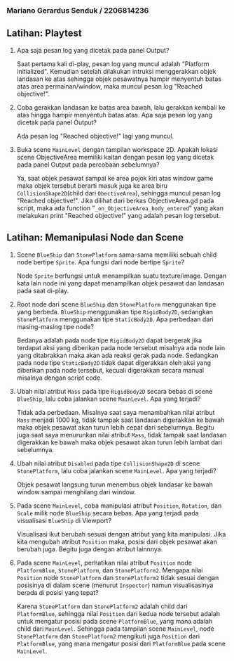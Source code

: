 ### Mariano Gerardus Senduk / 2206814236

## Latihan: Playtest
1. Apa saja pesan log yang dicetak pada panel Output?

	Saat pertama kali di-play, pesan log yang muncul adalah "Platform initialized". Kemudian setelah dilakukan intruksi menggerakkan objek landasan  ke atas sehingga objek pesawatnya hampir menyentuh batas atas area permainan/window, maka muncul pesan log "Reached objective!".

2. Coba gerakkan landasan ke batas area bawah, lalu gerakkan kembali ke atas hingga hampir menyentuh batas atas. Apa saja pesan log yang dicetak pada panel Output?

	Ada pesan log "Reached objective!" lagi yang muncul.

3. Buka scene `MainLevel` dengan tampilan workspace 2D. Apakah lokasi scene ObjectiveArea memiliki kaitan dengan pesan log yang dicetak pada panel Output pada percobaan sebelumnya?

	Ya, saat objek pesawat sampai ke area pojok kiri atas window game maka objek tersebut berarti masuk juga ke area biru `CollisionShape2D`(child dari `ObectiveArea`), sehingga muncul pesan log "Reached objective!". Jika dilihat dari berkas ObjectiveArea.gd pada script, maka ada function "`_on_ObjectiveArea_body_entered`" yang akan melakukan print "Reached objective!" yang adalah pesan log tersebut.

## Latihan: Memanipulasi Node dan Scene
1. Scene `BlueShip` dan `StonePlatform` sama-sama memiliki sebuah child node bertipe `Sprite`. Apa fungsi dari node bertipe `Sprite`?

	Node `Sprite` berfungsi untuk menampilkan suatu texture/image. Dengan kata lain node ini yang dapat menampilkan objek pesawat dan landasan pada saat di-play.

2. Root node dari scene `BlueShip` dan `StonePlatform` menggunakan tipe yang berbeda. `BlueShip` menggunakan tipe `RigidBody2D`, sedangkan `StonePlatform` menggunakan tipe `StaticBody2D`. Apa perbedaan dari masing-masing tipe node?

	Bedanya adalah pada node tipe `RigidBody2D` dapat bergerak jika terdapat aksi yang diberikan pada node tersebut misalnya ada node lain yang ditabrakkan maka akan ada reaksi gerak pada node. Sedangkan pada node tipe `StaticBody2D` tidak dapat digerakkan oleh aksi yang diberikan pada node tersebut, kecuali digerakkan secara manual misalnya dengan script code.

3. Ubah nilai atribut `Mass` pada tipe `RigidBody2D` secara bebas di scene `BlueShip`, lalu coba jalankan scene `MainLevel`. Apa yang terjadi?

	Tidak ada perbedaan. Misalnya saat saya menambahkan nilai atribut `Mass` menjadi 1000 kg, tidak tampak saat landasan digerakkan ke bawah maka objek pesawat akan turun lebih cepat dari sebelumnya. Begitu juga saat saya menurunkan nilai atribut `Mass`, tidak tampak saat landasan digerakkan ke bawah maka objek pesawat akan turun lebih lambat dari sebelumnya.

4. Ubah nilai atribut `Disabled` pada tipe `CollisionShape2D` di scene `StonePlatform`, lalu coba jalankan scene `MainLevel`. Apa yang terjadi?

	Objek pesawat langsung turun menembus objek landasar ke bawah window sampai menghilang dari window. 

5. Pada scene `MainLevel`, coba manipulasi atribut `Position`, `Rotation`, dan `Scale` milik node `BlueShip` secara bebas. Apa yang terjadi pada visualisasi `BlueShip` di Viewport?

    Visualisasi ikut berubah sesuai dengan atribut yang kita manipulasi. Jika kita mengubah atribut `Position` maka, posisi dari objek pesawat akan berubah juga. Begitu juga dengan atribut lainnnya.

6. Pada scene `MainLevel`, perhatikan nilai atribut `Position` node `PlatformBlue`, `StonePlatform`, dan `StonePlatform2`. Mengapa nilai `Position` node `StonePlatform` dan `StonePlatform2` tidak sesuai dengan posisinya di dalam scene (menurut `Inspector`) namun visualisasinya berada di posisi yang tepat?

    Karena `StonePlatform` dan `StonePlatform2` adalah child dari `PlatformBlue`, sehingga nilai `Position` dari kedua node tersebut adalah untuk mengatur posisi pada scene `PlatformBlue`, yang mana adalah child dari `MainLevel`. Sehingga pada tampilan scene `MainLevel`, node `StonePlatform` dan `StonePlatform2` mengikuti juga `Position` dari `PlatformBlue`, yang mana mengatur posisi dari `PlatformBlue` pada scene `MainLevel`.